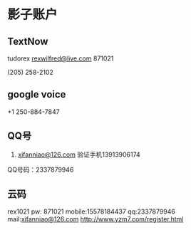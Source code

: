 # 影子账户
## TextNow
tudorex
rexwilfred@live.com
871021

(205) 258-2102
## google voice

 +1 250-884-7847

## QQ号
1. xifanniao@126.com
验证手机13913906174

QQ号码：2337879946

## 云码
rex1021
pw: 871021
mobile:15578184437
qq:2337879946
mail:xifanniao@126.com
http://www.yzm7.com/register.html



